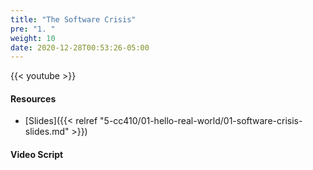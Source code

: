```yaml
---
title: "The Software Crisis"
pre: "1. "
weight: 10
date: 2020-12-28T00:53:26-05:00
---
```


{{< youtube  >}}

<!-- TODO FIXME -->

#### Resources

* [Slides]({{< relref "5-cc410/01-hello-real-world/01-software-crisis-slides.md" >}})

#### Video Script

